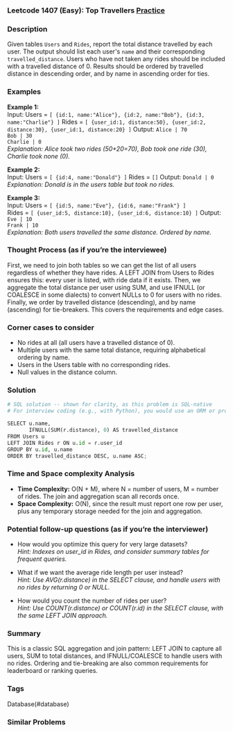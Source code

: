 ### Leetcode 1407 (Easy): Top Travellers [Practice](https://leetcode.com/problems/top-travellers)

### Description  
Given tables `Users` and `Rides`, report the total distance travelled by each user. The output should list each user's `name` and their corresponding `travelled_distance`. Users who have not taken any rides should be included with a travelled distance of 0. Results should be ordered by travelled distance in descending order, and by name in ascending order for ties.

### Examples  
**Example 1:**  
Input: 
Users = `[ {id:1, name:"Alice"}, {id:2, name:"Bob"}, {id:3, name:"Charlie"} ]` 
Rides = `[ {user_id:1, distance:50}, {user_id:2, distance:30}, {user_id:1, distance:20} ]` 
Output: 
`Alice | 70`  
`Bob | 30`  
`Charlie | 0`  
*Explanation: Alice took two rides (50+20=70), Bob took one ride (30), Charlie took none (0).*  

**Example 2:**  
Input: 
Users = `[ {id:4, name:"Donald"} ]` 
Rides = `[]`
Output: 
`Donald | 0`  
*Explanation: Donald is in the users table but took no rides.*

**Example 3:**  
Input: 
Users = `[ {id:5, name:"Eve"}, {id:6, name:"Frank"} ]`  
Rides = `[ {user_id:5, distance:10}, {user_id:6, distance:10} ]`
Output:  
`Eve | 10`  
`Frank | 10`  
*Explanation: Both users travelled the same distance. Ordered by name.*

### Thought Process (as if you’re the interviewee)  
First, we need to join both tables so we can get the list of all users regardless of whether they have rides. A LEFT JOIN from Users to Rides ensures this: every user is listed, with ride data if it exists. Then, we aggregate the total distance per user using SUM, and use IFNULL (or COALESCE in some dialects) to convert NULLs to 0 for users with no rides. Finally, we order by travelled distance (descending), and by name (ascending) for tie-breakers. This covers the requirements and edge cases.

### Corner cases to consider  
- No rides at all (all users have a travelled distance of 0).
- Multiple users with the same total distance, requiring alphabetical ordering by name.
- Users in the Users table with no corresponding rides.
- Null values in the distance column.

### Solution

```python
# SQL solution -- shown for clarity, as this problem is SQL-native
# For interview coding (e.g., with Python), you would use an ORM or process list-of-dicts.

SELECT u.name, 
       IFNULL(SUM(r.distance), 0) AS travelled_distance
FROM Users u
LEFT JOIN Rides r ON u.id = r.user_id
GROUP BY u.id, u.name
ORDER BY travelled_distance DESC, u.name ASC;
```

### Time and Space complexity Analysis  
- **Time Complexity:** O(N + M), where N = number of users, M = number of rides. The join and aggregation scan all records once.
- **Space Complexity:** O(N), since the result must report one row per user, plus any temporary storage needed for the join and aggregation.

### Potential follow-up questions (as if you’re the interviewer)  
- How would you optimize this query for very large datasets?  
  *Hint: Indexes on user_id in Rides, and consider summary tables for frequent queries.*

- What if we want the average ride length per user instead?  
  *Hint: Use AVG(r.distance) in the SELECT clause, and handle users with no rides by returning 0 or NULL.*

- How would you count the number of rides per user?  
  *Hint: Use COUNT(r.distance) or COUNT(r.id) in the SELECT clause, with the same LEFT JOIN approach.*

### Summary
This is a classic SQL aggregation and join pattern: LEFT JOIN to capture all users, SUM to total distances, and IFNULL/COALESCE to handle users with no rides. Ordering and tie-breaking are also common requirements for leaderboard or ranking queries.

### Tags
Database(#database)

### Similar Problems

